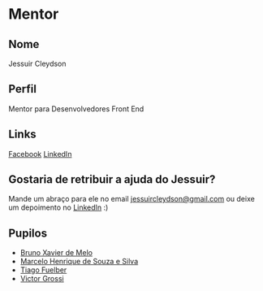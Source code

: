 # Mentor

## Nome

Jessuir Cleydson

## Perfil

Mentor para Desenvolvedores Front End

## Links

[Facebook](https://www.facebook.com/jessuir.cleydson)
[LinkedIn](https://br.linkedin.com/in/jessuir-cleydson-8223b640)

## Gostaria de retribuir a ajuda do Jessuir?

Mande um abraço para ele no email jessuircleydson@gmail.com ou deixe um depoimento no [LinkedIn](https://br.linkedin.com/in/jessuir-cleydson-8223b640) :)

## Pupilos


* [Bruno Xavier de Melo](https://github.com/training-center/mentoria/blob/master/pupilos/perfis/BrunoMelo.md)
* [Marcelo Henrique de Souza e Silva](https://github.com/training-center/mentoria/blob/master/pupilos/perfis/MarceloHenrique.md)
* [Tiago Fuelber](https://github.com/training-center/mentoria/blob/master/pupilos/perfis/TiagoFuelber.md)
* [Victor Grossi](https://github.com/training-center/mentoria/blob/master/pupilos/perfis/VictorGrossi.md)
